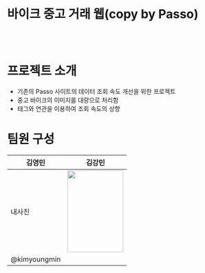바이크 중고 거래 웹(copy by Passo)
===================

<br/>
<br/>

프로젝트 소개
==============
* 기존의 Passo 사이트의 데이터 조회 속도 개선을 위한 프로젝트
* 중고 바이크의 이미지를 대량으로 처리함
* 태그와 연관을 이용하여 조회 속도의 상향

팀원 구성
=========

| 김영민 | 김강민 |
| ------ | ------ |
|내사진 | <img src='https://github.com/kimyougmin/copyPasso/assets/38457985/f9010f50-dba2-451d-bcd4-9b3125e13764' width='130px' height='190'/> | 
|@kimyoungmin | |
